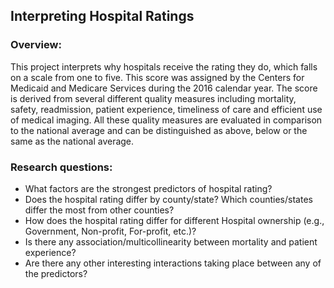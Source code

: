 ## Interpreting Hospital Ratings

### Overview:
This project interprets why hospitals receive the rating they do, which falls on a scale from one to five. This score was assigned by the Centers for Medicaid and Medicare Services during the 2016 calendar year.  The score is derived from several different quality measures including mortality, safety, readmission, patient experience, timeliness of care and efficient use of medical imaging. All these quality measures are evaluated in comparison to the national average and can be distinguished as above, below or the same as the national average.  

### Research questions:
  - What factors are the strongest predictors of hospital rating?
  - Does the hospital rating differ by county/state? Which counties/states differ the most from other counties?
  - How does the hospital rating differ for different Hospital ownership (e.g., Government, Non-profit, For-profit, etc.)?
  - Is there any association/multicollinearity between mortality and patient experience?
  - Are there any other interesting interactions taking place between any of the predictors?
